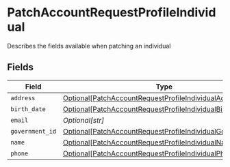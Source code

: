 # PatchAccountRequestProfileIndividual

Describes the fields available when patching an individual


## Fields

| Field                                                                                                                                 | Type                                                                                                                                  | Required                                                                                                                              | Description                                                                                                                           | Example                                                                                                                               |
| ------------------------------------------------------------------------------------------------------------------------------------- | ------------------------------------------------------------------------------------------------------------------------------------- | ------------------------------------------------------------------------------------------------------------------------------------- | ------------------------------------------------------------------------------------------------------------------------------------- | ------------------------------------------------------------------------------------------------------------------------------------- |
| `address`                                                                                                                             | [Optional[PatchAccountRequestProfileIndividualAddress]](../../models/shared/patchaccountrequestprofileindividualaddress.md)           | :heavy_minus_sign:                                                                                                                    | N/A                                                                                                                                   |                                                                                                                                       |
| `birth_date`                                                                                                                          | [Optional[PatchAccountRequestProfileIndividualBirthDate]](../../models/shared/patchaccountrequestprofileindividualbirthdate.md)       | :heavy_minus_sign:                                                                                                                    | N/A                                                                                                                                   |                                                                                                                                       |
| `email`                                                                                                                               | *Optional[str]*                                                                                                                       | :heavy_minus_sign:                                                                                                                    | N/A                                                                                                                                   | amanda@classbooker.dev                                                                                                                |
| `government_id`                                                                                                                       | [Optional[PatchAccountRequestProfileIndividualGovernmentID]](../../models/shared/patchaccountrequestprofileindividualgovernmentid.md) | :heavy_minus_sign:                                                                                                                    | N/A                                                                                                                                   |                                                                                                                                       |
| `name`                                                                                                                                | [Optional[PatchAccountRequestProfileIndividualName]](../../models/shared/patchaccountrequestprofileindividualname.md)                 | :heavy_minus_sign:                                                                                                                    | N/A                                                                                                                                   |                                                                                                                                       |
| `phone`                                                                                                                               | [Optional[PatchAccountRequestProfileIndividualPhone]](../../models/shared/patchaccountrequestprofileindividualphone.md)               | :heavy_minus_sign:                                                                                                                    | N/A                                                                                                                                   |                                                                                                                                       |